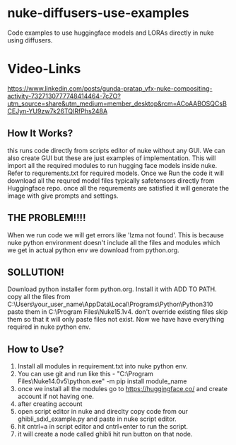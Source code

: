# nuke-diffusers-use-examples
Code examples to use huggingface models and LORAs directly in nuke using diffusers.
# Video-Links
https://www.linkedin.com/posts/gunda-pratap_vfx-nuke-compositing-activity-7327130777748414464-7cZO?utm_source=share&utm_medium=member_desktop&rcm=ACoAABOSQCsBCEJyn-YU9zw7k26TQIRfPhs248A

## How It Works?
this runs code directly from scripts editor of nuke without any GUI. We can also create GUI but these are just examples of implementation.
This will import all the required modules to run hugging face models inside nuke. Refer to requrements.txt for required models.
Once we Run the code it will download all the requred model files typically safetensors directly from Huggingface repo.
once all the requrements are satisfied it will generate the image with give prompts and settings.

## THE PROBLEM!!!!
When we run code we will get errors like 'lzma not found'. This is because nuke python environment doesn't include all the files and modules
which we get in actual python env we download from python.org.
## SOLLUTION!
Download python installer form python.org. Install it with ADD TO PATH. 
copy all the files from C:\Users\your_user_name\AppData\Local\Programs\Python\Python310
paste them in C:\Program Files\Nuke15.1v4. don't override existing files skip them so that it will only paste files not exist.
Now we have have everything required in nuke python env.

## How to Use?
1. Install all modules in requirement.txt into nuke python env.
2. You can use git and run like this - "C:\Program Files\Nuke14.0v5\python.exe" -m pip install module_name
3. once we install all the modules go to https://huggingface.co/ and create account if not having one.
4. after creating account 
5. open script editor in nuke and direclty copy code from our ghibli_sdxl_example.py and paste in nuke script editor.
6. hit cntrl+a in script editor and cntrl+enter to run the script.
7. it will create a node called ghibli hit run button on that node.




